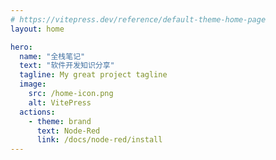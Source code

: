 ```yaml
---
# https://vitepress.dev/reference/default-theme-home-page
layout: home

hero:
  name: "全栈笔记"
  text: "软件开发知识分享"
  tagline: My great project tagline
  image:
    src: /home-icon.png
    alt: VitePress
  actions:
    - theme: brand
      text: Node-Red
      link: /docs/node-red/install
---
```


